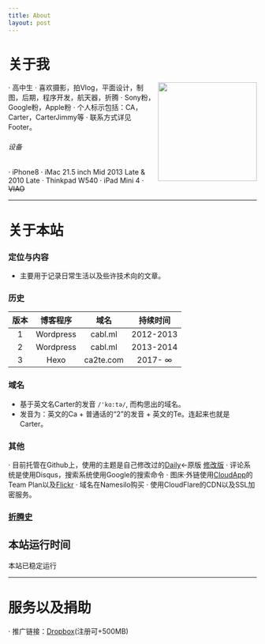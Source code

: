 ```yaml
---
title: About
layout: post
---
```



# **关于我**
<img src='https://cl.ly/0J1w3Q2q0o3z/CA%20Logo.png' align='right' style=' width:200px;height:200 px'/>

· 高中生
· 喜欢摄影，拍Vlog，平面设计，制图，后期，程序开发，航天器，折腾
· Sony粉，Google粉，Apple粉
· 个人标示包括：CA，Carter，CarterJimmy等
· 联系方式详见Footer。



###### 设备
· iPhone8
· iMac 21.5 inch Mid 2013 Late & 2010 Late
· Thinkpad W540
· iPad Mini 4
· ~~VIAO~~


***


# 关于本站

### 定位与内容
* 主要用于记录日常生活以及些许技术向的文章。


### 历史

|    版本 | 博客程序   |   域名     |   持续时间 |
| :----: |   :----:  | :----:    |   :----:  |
| 1      | Wordpress |  cabl.ml  | 2012-2013 |
| 2      | Wordpress |  cabl.ml  | 2013-2014 |
| 3      |    Hexo   | ca2te.com | 2017-  ∞  |


### 域名
* 基于英文名Carter的发音 `/'kɑ:tə/`, 而构思出的域名。
* 发音为：英文的Ca + 普通话的“2”的发音 + 英文的Te。连起来也就是Carter。


### 其他
· 目前托管在Github上，使用的主题是自己修改过的[Daily](https://github.com/GallenHu/hexo-theme-Daily)←原版 [修改版](https://github.com/CarterJimmy/LIM)
· 评论系统是使用Disqus，搜索系统使用Google的搜索命令
· 图床·外链使用[CloudApp](https://www.getcloudapp.com)的Team Plan以及[Flickr](https://www.flickr.com/photos/146675969@N03/)
· 域名在Namesilo购买
· 使用CloudFlare的CDN以及SSL加密服务。


### [折腾史](/log)



## **本站运行时间**

<!-- time -->
<!-- Count Form 0(=1) -->
<script>
  function secondToDate(second){
    if(!second){return 0}var time=new Array(0,0,0,0,0);
    if(second>=365*24*3600){time[0]=parseInt(second/(365*24*3600));
      second%=365*24*3600}if(second>=24*3600){time[1]=parseInt(second/(24*3600));
      second%=24*3600}if(second>=3600){time[2]=parseInt(second/3600);
      second%=3600}if(second>=60){
        time[3]=parseInt(second/60);
        second%=60}
      if(second>0){time[4]=second}
      return time};

  function setTime(){
    var create_time=Math.round(new Date(Date.UTC(2017,11,12,00,24,30)).getTime()/1000);
    var timestamp=Math.round((new Date().getTime()+8*60*60*1000)/1000);
      currentTime=secondToDate((timestamp-create_time));
      currentTimeHtml=currentTime[0]+'年'+currentTime[1]+'天'+currentTime[2]+'小时'+currentTime[3]+'分'+currentTime[4]+'秒';
    document.getElementById("htmer_time").innerHTML=currentTimeHtml}
  setInterval(setTime,1000);
</script>

本站已稳定运行 **<span class="sidebar-badge" id="htmer_time"></span>**
***

# **服务以及捐助**

· 推广链接：[Dropbox](https://db.tt/JROjAFY7Np)(注册可+500MB)
